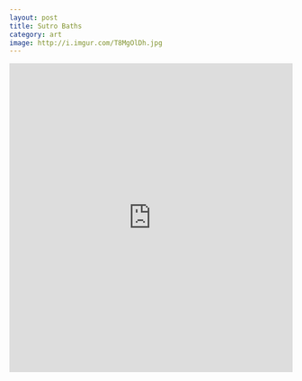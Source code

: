 ```yaml
---
layout: post
title: Sutro Baths
category: art
image: http://i.imgur.com/T8MgOlDh.jpg
---
```


<iframe class="imgur-album" width="100%" height="550" frameborder="0" src="http://imgur.com/a/Bs2Pk/embed"></iframe>